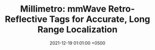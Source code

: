 ---
title: "Millimetro: mmWave Retro-Reflective Tags for Accurate, Long Range Localization"
collection: publications
image: /images/millimetro_sq.jpg
permalink: /publications/millimetro-mobicom21/
date: 2021-12-19 01:01:00 +0500
venue: 'ACM MobiCom'
bibtex: '/bibtex/millimetro-mobicom21.html'
pdf: '/files/millimetro-mobicom21.pdf'
pubtype: 'conference'
authors: 'Elahe Soltanaghaei*, <ins>Akarsh Prabhakara*</ins>, Artur Balanuta*, Matthew Anderson, Jan Rabaey, Swarun Kumar, Anthony Rowe'
excerpt_separator: ""
---